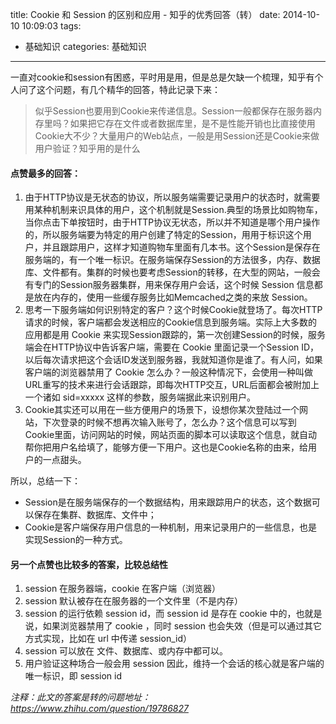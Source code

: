 title: Cookie 和 Session 的区别和应用 - 知乎的优秀回答（转）
date: 2014-10-10 10:09:03
tags:
- 基础知识
categories: 基础知识

---

一直对cookie和session有困惑，平时用是用，但是总是欠缺一个梳理，知乎有个人问了这个问题，有几个精华的回答，特此记录下来：

>似乎Session也要用到Cookie来传递信息。Session一般都保存在服务器内存里吗？如果把它存在文件或者数据库里，是不是性能开销也比直接使用Cookie大不少？大量用户的Web站点，一般是用Session还是Cookie来做用户验证？知乎用的是什么

<!-- more -->
 
#### 点赞最多的回答：

1. 由于HTTP协议是无状态的协议，所以服务端需要记录用户的状态时，就需要用某种机制来识具体的用户，这个机制就是Session.典型的场景比如购物车，当你点击下单按钮时，由于HTTP协议无状态，所以并不知道是哪个用户操作的，所以服务端要为特定的用户创建了特定的Session，用用于标识这个用户，并且跟踪用户，这样才知道购物车里面有几本书。这个Session是保存在服务端的，有一个唯一标识。在服务端保存Session的方法很多，内存、数据库、文件都有。集群的时候也要考虑Session的转移，在大型的网站，一般会有专门的Session服务器集群，用来保存用户会话，这个时候 Session 信息都是放在内存的，使用一些缓存服务比如Memcached之类的来放 Session。
2. 思考一下服务端如何识别特定的客户？这个时候Cookie就登场了。每次HTTP请求的时候，客户端都会发送相应的Cookie信息到服务端。实际上大多数的应用都是用 Cookie 来实现Session跟踪的，第一次创建Session的时候，服务端会在HTTP协议中告诉客户端，需要在 Cookie 里面记录一个Session ID，以后每次请求把这个会话ID发送到服务器，我就知道你是谁了。有人问，如果客户端的浏览器禁用了 Cookie 怎么办？一般这种情况下，会使用一种叫做URL重写的技术来进行会话跟踪，即每次HTTP交互，URL后面都会被附加上一个诸如 sid=xxxxx 这样的参数，服务端据此来识别用户。
3. Cookie其实还可以用在一些方便用户的场景下，设想你某次登陆过一个网站，下次登录的时候不想再次输入账号了，怎么办？这个信息可以写到Cookie里面，访问网站的时候，网站页面的脚本可以读取这个信息，就自动帮你把用户名给填了，能够方便一下用户。这也是Cookie名称的由来，给用户的一点甜头。

所以，总结一下：

* Session是在服务端保存的一个数据结构，用来跟踪用户的状态，这个数据可以保存在集群、数据库、文件中；
* Cookie是客户端保存用户信息的一种机制，用来记录用户的一些信息，也是实现Session的一种方式。
 

#### 另一个点赞也比较多的答案，比较总结性

1. session 在服务器端，cookie 在客户端（浏览器）
2. session 默认被存在在服务器的一个文件里（不是内存）
3. session 的运行依赖 session id，而 session id 是存在 cookie 中的，也就是说，如果浏览器禁用了 cookie ，同时 session 也会失效（但是可以通过其它方式实现，比如在 url 中传递 session_id）
4. session 可以放在 文件、数据库、或内存中都可以。
5. 用户验证这种场合一般会用 session 因此，维持一个会话的核心就是客户端的唯一标识，即 session id

*注释：此文的答案是转的问题地址：https://www.zhihu.com/question/19786827*